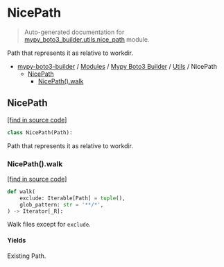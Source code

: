 # NicePath

> Auto-generated documentation for [mypy_boto3_builder.utils.nice_path](https://github.com/youtype/mypy_boto3_builder/blob/main/mypy_boto3_builder/utils/nice_path.py) module.

Path that represents it as relative to workdir.

- [mypy-boto3-builder](../../README.md#mypy_boto3_builder) / [Modules](../../MODULES.md#mypy-boto3-builder-modules) / [Mypy Boto3 Builder](../index.md#mypy-boto3-builder) / [Utils](index.md#utils) / NicePath
    - [NicePath](#nicepath)
        - [NicePath().walk](#nicepathwalk)

## NicePath

[[find in source code]](https://github.com/youtype/mypy_boto3_builder/blob/main/mypy_boto3_builder/utils/nice_path.py#L11)

```python
class NicePath(Path):
```

Path that represents it as relative to workdir.

### NicePath().walk

[[find in source code]](https://github.com/youtype/mypy_boto3_builder/blob/main/mypy_boto3_builder/utils/nice_path.py#L35)

```python
def walk(
    exclude: Iterable[Path] = tuple(),
    glob_pattern: str = '**/*',
) -> Iterator[_R]:
```

Walk files except for `exclude`.

#### Yields

Existing Path.
